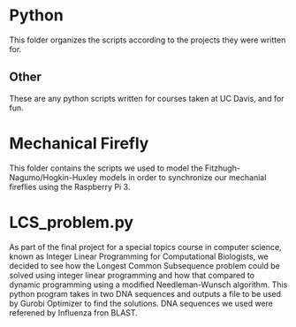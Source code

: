 # Python

This folder organizes the scripts according to the projects they were written for. 

## Other
These are any python scripts written for courses taken at UC Davis, and for fun.

# Mechanical Firefly
This folder contains the scripts we used to model the Fitzhugh-Nagumo/Hogkin-Huxley models in order to synchronize our mechanial fireflies
using the Raspberry Pi 3. 

# LCS_problem.py
As part of the final project for a special topics course in computer science, known as Integer Linear Programming for Computational Biologists, we decided to see how the Longest Common Subsequence problem could be solved using integer linear programming and how that compared to dynamic programming using a modified Needleman-Wunsch algorithm. This python program takes in two DNA sequences and outputs a file to be used by Gurobi Optimizer to find the solutions. DNA sequences we used were referened by Influenza fron BLAST.
